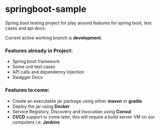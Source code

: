 # springboot-sample
Spring boot testing project for play around features for spring boot, test cases and api docs.


Current active working branch is **development**.
### Features already in Project:
- Spring boot framework
- Some unit test cases
- API calls and dependency injection
- Swagger Docs

### Features to come:
- Create an executable jar package using either **maven** or **gradle**
- Deploy the jar using **Docker**
- Service Registory, Discovery and Invocation using **Consul**
- **CI/CD** support to come later, this will require a build server VM on our computers i.e. **Jenkins**
